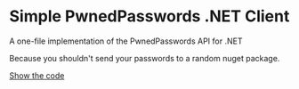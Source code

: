 # Simple PwnedPasswords .NET Client
A one-file implementation of the PwnedPasswords API for .NET

Because you shouldn't send your passwords to a random nuget package.

[Show the code](PwnedPasswords.cs)
